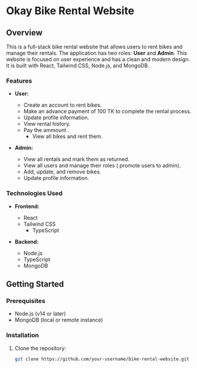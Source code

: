 # Okay Bike Rental Website

## Overview

This is a full-stack bike rental website that allows users to rent bikes and manage their rentals. The application has two roles: **User** and **Admin**.
This website is focused on user experience and has a clean and modern design. It is built with React, Tailwind CSS, Node.js, and MongoDB. 


### Features

- **User:**
  - Create an account to rent bikes.
  - Make an advance payment of 100 TK to complete the rental process.
  - Update profile information.
  - View rental history.
  - Pay the ammount .
    - View all bikes and rent them.
  

- **Admin:**
  - View all rentals and mark them as returned.
  - View all users and manage their roles ( promote users to admin).
  - Add, update, and remove bikes.
  - Update profile information.

### Technologies Used

- **Frontend:**
  - React
  - Tailwind CSS
    - TypeScript

- **Backend:**
  - Node.js
  - TypeScript
  - MongoDB

## Getting Started

### Prerequisites

- Node.js (v14 or later)
- MongoDB (local or remote instance)

### Installation

1. Clone the repository:

   ```bash
   git clone https://github.com/your-username/bike-rental-website.git
